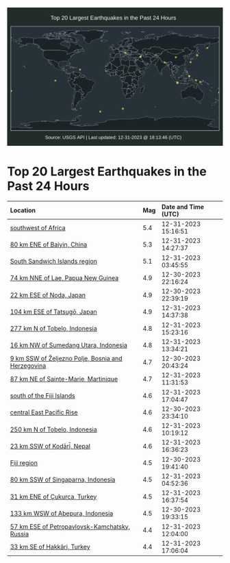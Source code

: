 ![Map](./map.png)

# Top 20 Largest Earthquakes in the Past 24 Hours

| Location | Mag | Date and Time (UTC) |
|:---|:---|:---|
| [southwest of Africa](https://earthquake.usgs.gov/earthquakes/eventpage/us6000m0u8) | 5.4 | 12-31-2023 15:16:51 |
| [80 km ENE of Baiyin, China](https://earthquake.usgs.gov/earthquakes/eventpage/us6000m0ty) | 5.3 | 12-31-2023 14:27:37 |
| [South Sandwich Islands region](https://earthquake.usgs.gov/earthquakes/eventpage/us6000m0rq) | 5.1 | 12-31-2023 03:45:55 |
| [74 km NNE of Lae, Papua New Guinea](https://earthquake.usgs.gov/earthquakes/eventpage/us6000m0qa) | 4.9 | 12-30-2023 22:16:24 |
| [22 km ESE of Noda, Japan](https://earthquake.usgs.gov/earthquakes/eventpage/us6000m0qf) | 4.9 | 12-30-2023 22:39:19 |
| [104 km ESE of Tatsugō, Japan](https://earthquake.usgs.gov/earthquakes/eventpage/us6000m0u0) | 4.9 | 12-31-2023 14:37:38 |
| [277 km N of Tobelo, Indonesia](https://earthquake.usgs.gov/earthquakes/eventpage/us6000m0u9) | 4.8 | 12-31-2023 15:23:16 |
| [16 km NW of Sumedang Utara, Indonesia](https://earthquake.usgs.gov/earthquakes/eventpage/us6000m0tt) | 4.8 | 12-31-2023 13:34:21 |
| [9 km SSW of Željezno Polje, Bosnia and Herzegovina](https://earthquake.usgs.gov/earthquakes/eventpage/us6000m0pp) | 4.7 | 12-30-2023 20:43:24 |
| [87 km NE of Sainte-Marie, Martinique](https://earthquake.usgs.gov/earthquakes/eventpage/us6000m0ti) | 4.7 | 12-31-2023 11:31:53 |
| [south of the Fiji Islands](https://earthquake.usgs.gov/earthquakes/eventpage/us6000m0ur) | 4.6 | 12-31-2023 17:04:47 |
| [central East Pacific Rise](https://earthquake.usgs.gov/earthquakes/eventpage/us6000m0qq) | 4.6 | 12-30-2023 23:34:10 |
| [250 km N of Tobelo, Indonesia](https://earthquake.usgs.gov/earthquakes/eventpage/us6000m0t7) | 4.6 | 12-31-2023 10:19:12 |
| [23 km SSW of Kodāri̇̄, Nepal](https://earthquake.usgs.gov/earthquakes/eventpage/us6000m0uh) | 4.6 | 12-31-2023 16:36:23 |
| [Fiji region](https://earthquake.usgs.gov/earthquakes/eventpage/us6000m0p9) | 4.5 | 12-30-2023 19:41:40 |
| [80 km SSW of Singaparna, Indonesia](https://earthquake.usgs.gov/earthquakes/eventpage/us6000m0rw) | 4.5 | 12-31-2023 04:52:36 |
| [31 km ENE of Çukurca, Turkey](https://earthquake.usgs.gov/earthquakes/eventpage/us6000m0ug) | 4.5 | 12-31-2023 16:37:54 |
| [133 km WSW of Abepura, Indonesia](https://earthquake.usgs.gov/earthquakes/eventpage/us6000m0p7) | 4.5 | 12-30-2023 19:33:15 |
| [57 km ESE of Petropavlovsk-Kamchatsky, Russia](https://earthquake.usgs.gov/earthquakes/eventpage/us6000m0tk) | 4.4 | 12-31-2023 12:04:00 |
| [33 km SE of Hakkâri, Turkey](https://earthquake.usgs.gov/earthquakes/eventpage/us6000m0uq) | 4.4 | 12-31-2023 17:06:04 |
